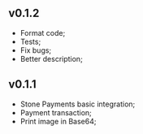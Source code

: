 ## v0.1.2

* Format code;
* Tests;
* Fix bugs;
* Better description;

## v0.1.1

* Stone Payments basic integration;
* Payment transaction;
* Print image in Base64;
